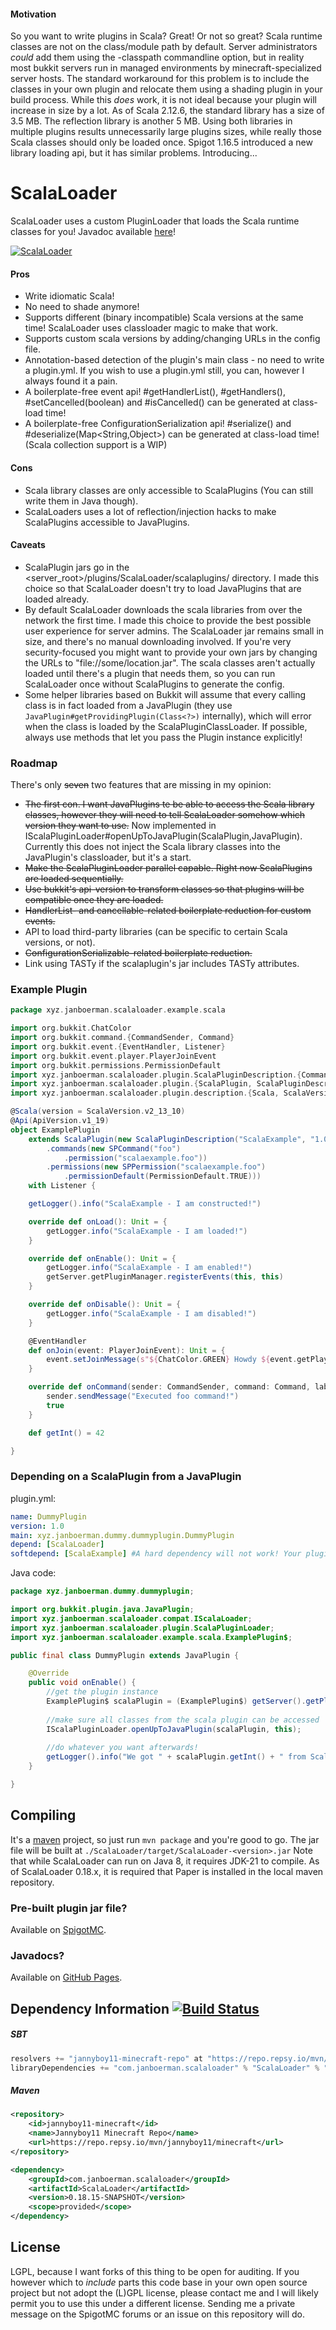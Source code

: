 #### Motivation

So you want to write plugins in Scala? Great! Or not so great? Scala runtime classes are not on the class/module path
by default. Server administrators *could* add them using the -classpath commandline option, but in reality most bukkit
servers run in managed environments by minecraft-specialized server hosts. The standard workaround for this problem is to
include the classes in your own plugin and relocate them using a shading plugin in your build process.
While this *does* work, it is not ideal because your plugin will increase in size by a lot. As of Scala 2.12.6, the
standard library has a size of 3.5 MB. The reflection library is another 5 MB. Using both libraries in multiple plugins
results unnecessarily large plugins sizes, while really those Scala classes should only be loaded once.
Spigot 1.16.5 introduced a new library loading api, but it has similar problems.
Introducing...

# ScalaLoader

ScalaLoader uses a custom PluginLoader that loads the Scala runtime classes for you!
Javadoc available [here](https://jannyboy11.github.io/ScalaPluginLoader/javadoc/xyz/janboerman/scalaloader/plugin/ScalaPlugin.html)!

[![ScalaLoader](https://api.mcbanners.com/banner/saved/UmfAZlBOygXvQb.png)](https://www.spigotmc.org/resources/scalaloader.59568/)


#### Pros
- Write idiomatic Scala!
- No need to shade anymore!
- Supports different (binary incompatible) Scala versions at the same time! ScalaLoader uses classloader magic to make that work.
- Supports custom scala versions by adding/changing URLs in the config file.
- Annotation-based detection of the plugin's main class - no need to write a plugin.yml.
If you wish to use a plugin.yml still, you can, however I always found it a pain.
- A boilerplate-free event api! #getHandlerList(), #getHandlers(), #setCancelled(boolean) and #isCancelled() can be generated
at class-load time!
- A boilerplate-free ConfigurationSerialization api! #serialize() and #deserialize(Map<String,Object>) can be generated
at class-load time! (Scala collection support is a WIP)

#### Cons
- Scala library classes are only accessible to ScalaPlugins (You can still write them in Java though).
- ScalaLoaders uses a lot of reflection/injection hacks to make ScalaPlugins accessible to JavaPlugins.

#### Caveats
- ScalaPlugin jars go in the <server_root>/plugins/ScalaLoader/scalaplugins/ directory. I made this choice so that ScalaLoader
doesn't try to load JavaPlugins that are loaded already.
- By default ScalaLoader downloads the scala libraries from over the network the first time. I made this choice to provide
the best possible user experience for server admins. The ScalaLoader jar remains small in size, and there's no manual downloading
involved. If you're very security-focused you might want to provide your own
jars by changing the URLs to "file://some/location.jar". The scala classes aren't actually loaded until there's a plugin
that needs them, so you can run ScalaLoader once without ScalaPlugins to generate the config.
- Some helper libraries based on Bukkit will assume that every calling class is in fact loaded from a JavaPlugin
(they use `JavaPlugin#getProvidingPlugin(Class<?>)` internally), which will error when the class is loaded by the ScalaPluginClassLoader.
If possible, always use methods that let you pass the Plugin instance explicitly!

### Roadmap
There's only ~~seven~~ two features that are missing in my opinion:
- ~~The first con. I want JavaPlugins te be able to access the Scala library classes, however they will need to tell
ScalaLoader somehow which version they want to use.~~ Now implemented in IScalaPluginLoader#openUpToJavaPlugin(ScalaPlugin,JavaPlugin).
Currently this does not inject the Scala library classes into the JavaPlugin's classloader, but it's a start.
- ~~Make the ScalaPluginLoader parallel capable. Right now ScalaPlugins are loaded sequentially.~~
- ~~Use bukkit's api-version to transform classes so that plugins will be compatible once they are loaded.~~
- ~~HandlerList- and cancellable-related boilerplate reduction for custom events.~~
- API to load third-party libraries (can be specific to certain Scala versions, or not).
- ~~ConfigurationSerializable-related boilerplate reduction.~~
- Link using TASTy if the scalaplugin's jar includes TASTy attributes.

### Example Plugin

```scala
package xyz.janboerman.scalaloader.example.scala

import org.bukkit.ChatColor
import org.bukkit.command.{CommandSender, Command}
import org.bukkit.event.{EventHandler, Listener}
import org.bukkit.event.player.PlayerJoinEvent
import org.bukkit.permissions.PermissionDefault
import xyz.janboerman.scalaloader.plugin.ScalaPluginDescription.{Command => SPCommand, Permission => SPPermission}
import xyz.janboerman.scalaloader.plugin.{ScalaPlugin, ScalaPluginDescription}
import xyz.janboerman.scalaloader.plugin.description.{Scala, ScalaVersion, Api, ApiVersion}

@Scala(version = ScalaVersion.v2_13_10)
@Api(ApiVersion.v1_19)
object ExamplePlugin
    extends ScalaPlugin(new ScalaPluginDescription("ScalaExample", "1.0")
        .commands(new SPCommand("foo")
            .permission("scalaexample.foo"))
        .permissions(new SPPermission("scalaexample.foo")
            .permissionDefault(PermissionDefault.TRUE)))
    with Listener {

    getLogger().info("ScalaExample - I am constructed!")

    override def onLoad(): Unit = {
        getLogger.info("ScalaExample - I am loaded!")
    }

    override def onEnable(): Unit = {
        getLogger.info("ScalaExample - I am enabled!")
        getServer.getPluginManager.registerEvents(this, this)
    }

    override def onDisable(): Unit = {
        getLogger.info("ScalaExample - I am disabled!")
    }

    @EventHandler
    def onJoin(event: PlayerJoinEvent): Unit = {
        event.setJoinMessage(s"${ChatColor.GREEN} Howdy ${event.getPlayer.getName}!")
    }

    override def onCommand(sender: CommandSender, command: Command, label: String, args: Array[String]): Boolean = {
        sender.sendMessage("Executed foo command!")
        true
    }

    def getInt() = 42

}
```

### Depending on a ScalaPlugin from a JavaPlugin

plugin.yml:
```yaml
name: DummyPlugin
version: 1.0
main: xyz.janboerman.dummy.dummyplugin.DummyPlugin
depend: [ScalaLoader]
softdepend: [ScalaExample] #A hard dependency will not work! Your plugin will not load!
```

Java code:
```java
package xyz.janboerman.dummy.dummyplugin;

import org.bukkit.plugin.java.JavaPlugin;
import xyz.janboerman.scalaloader.compat.IScalaLoader;
import xyz.janboerman.scalaloader.plugin.ScalaPluginLoader;
import xyz.janboerman.scalaloader.example.scala.ExamplePlugin$;

public final class DummyPlugin extends JavaPlugin {

    @Override
    public void onEnable() {
        //get the plugin instance
        ExamplePlugin$ scalaPlugin = (ExamplePlugin$) getServer().getPluginManager().getPlugin("ScalaExample");
        
        //make sure all classes from the scala plugin can be accessed
        IScalaPluginLoader.openUpToJavaPlugin(scalaPlugin, this);
        
        //do whatever you want afterwards!
        getLogger().info("We got " + scalaPlugin.getInt() + " from Scala!");
    }

}
```

## Compiling
It's a [maven](https://maven.apache.org/) project, so just run `mvn package` and you're good to go.
The jar file will be built at `./ScalaLoader/target/ScalaLoader-<version>.jar`
Note that while ScalaLoader can run on Java 8, it requires JDK-21 to compile.
As of ScalaLoader 0.18.x, it is required that Paper is installed in the local maven repository.

### Pre-built plugin jar file?
Available on [SpigotMC](https://www.spigotmc.org/resources/scalaloader.59568/).

### Javadocs?
Available on [GitHub Pages](https://jannyboy11.github.io/ScalaPluginLoader/javadoc).

## Dependency Information [![Build Status](https://ci.codemc.io/buildStatus/icon?job=Jannyboy11%2FScalaPluginLoader)](https://ci.codemc.io/job/Jannyboy11/job/ScalaPluginLoader/)
##### SBT
```scala
resolvers += "jannyboy11-minecraft-repo" at "https://repo.repsy.io/mvn/jannyboy11/minecraft"
libraryDependencies += "com.janboerman.scalaloader" % "ScalaLoader" % "0.18.15-SNAPSHOT" % "provided"
```

##### Maven
```xml
<repository>
    <id>jannyboy11-minecraft</id>
    <name>Jannyboy11 Minecraft Repo</name>
    <url>https://repo.repsy.io/mvn/jannyboy11/minecraft</url>
</repository>

<dependency>
    <groupId>com.janboerman.scalaloader</groupId>
    <artifactId>ScalaLoader</artifactId>
    <version>0.18.15-SNAPSHOT</version>
    <scope>provided</scope>
</dependency>
```

## License
LGPL, because I want forks of this thing to be open for auditing.
If you however which to *include* parts this code base in your own open source project but not adopt the (L)GPL license,
please contact me and I will likely permit you to use this under a different license.
Sending me a private message on the SpigotMC forums or an issue on this repository will do.
